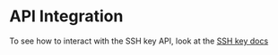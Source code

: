 # API Integration

To see how to interact with the SSH key API, look at the [SSH key docs](../API_Reference/SSH_Keys)